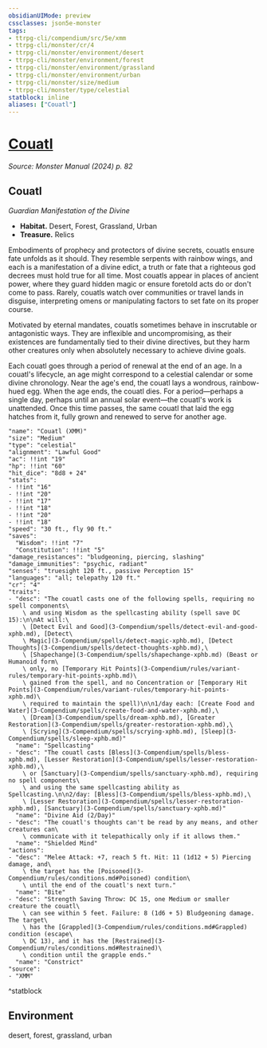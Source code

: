 ```yaml
---
obsidianUIMode: preview
cssclasses: json5e-monster
tags:
- ttrpg-cli/compendium/src/5e/xmm
- ttrpg-cli/monster/cr/4
- ttrpg-cli/monster/environment/desert
- ttrpg-cli/monster/environment/forest
- ttrpg-cli/monster/environment/grassland
- ttrpg-cli/monster/environment/urban
- ttrpg-cli/monster/size/medium
- ttrpg-cli/monster/type/celestial
statblock: inline
aliases: ["Couatl"]
---
```

# [Couatl](3-Compendium\bestiary\celestial/couatl-xmm.md)
*Source: Monster Manual (2024) p. 82*  

## Couatl

*Guardian Manifestation of the Divine*

- **Habitat.** Desert, Forest, Grassland, Urban  
- **Treasure.** Relics  

Embodiments of prophecy and protectors of divine secrets, couatls ensure fate unfolds as it should. They resemble serpents with rainbow wings, and each is a manifestation of a divine edict, a truth or fate that a righteous god decrees must hold true for all time. Most couatls appear in places of ancient power, where they guard hidden magic or ensure foretold acts do or don't come to pass. Rarely, couatls watch over communities or travel lands in disguise, interpreting omens or manipulating factors to set fate on its proper course.

Motivated by eternal mandates, couatls sometimes behave in inscrutable or antagonistic ways. They are inflexible and uncompromising, as their existences are fundamentally tied to their divine directives, but they harm other creatures only when absolutely necessary to achieve divine goals.

Each couatl goes through a period of renewal at the end of an age. In a couatl's lifecycle, an age might correspond to a celestial calendar or some divine chronology. Near the age's end, the couatl lays a wondrous, rainbow-hued egg. When the age ends, the couatl dies. For a period—perhaps a single day, perhaps until an annual solar event—the couatl's work is unattended. Once this time passes, the same couatl that laid the egg hatches from it, fully grown and renewed to serve for another age.

```statblock
"name": "Couatl (XMM)"
"size": "Medium"
"type": "celestial"
"alignment": "Lawful Good"
"ac": !!int "19"
"hp": !!int "60"
"hit_dice": "8d8 + 24"
"stats":
- !!int "16"
- !!int "20"
- !!int "17"
- !!int "18"
- !!int "20"
- !!int "18"
"speed": "30 ft., fly 90 ft."
"saves":
  "Wisdom": !!int "7"
  "Constitution": !!int "5"
"damage_resistances": "bludgeoning, piercing, slashing"
"damage_immunities": "psychic, radiant"
"senses": "truesight 120 ft., passive Perception 15"
"languages": "all; telepathy 120 ft."
"cr": "4"
"traits":
- "desc": "The couatl casts one of the following spells, requiring no spell components\
    \ and using Wisdom as the spellcasting ability (spell save DC 15):\n\nAt will:\
    \ [Detect Evil and Good](3-Compendium/spells/detect-evil-and-good-xphb.md), [Detect\
    \ Magic](3-Compendium/spells/detect-magic-xphb.md), [Detect Thoughts](3-Compendium/spells/detect-thoughts-xphb.md),\
    \ [Shapechange](3-Compendium/spells/shapechange-xphb.md) (Beast or Humanoid form\
    \ only, no [Temporary Hit Points](3-Compendium/rules/variant-rules/temporary-hit-points-xphb.md)\
    \ gained from the spell, and no Concentration or [Temporary Hit Points](3-Compendium/rules/variant-rules/temporary-hit-points-xphb.md)\
    \ required to maintain the spell)\n\n1/day each: [Create Food and Water](3-Compendium/spells/create-food-and-water-xphb.md),\
    \ [Dream](3-Compendium/spells/dream-xphb.md), [Greater Restoration](3-Compendium/spells/greater-restoration-xphb.md),\
    \ [Scrying](3-Compendium/spells/scrying-xphb.md), [Sleep](3-Compendium/spells/sleep-xphb.md)"
  "name": "Spellcasting"
- "desc": "The couatl casts [Bless](3-Compendium/spells/bless-xphb.md), [Lesser Restoration](3-Compendium/spells/lesser-restoration-xphb.md),\
    \ or [Sanctuary](3-Compendium/spells/sanctuary-xphb.md), requiring no spell components\
    \ and using the same spellcasting ability as Spellcasting.\n\n2/day: [Bless](3-Compendium/spells/bless-xphb.md),\
    \ [Lesser Restoration](3-Compendium/spells/lesser-restoration-xphb.md), [Sanctuary](3-Compendium/spells/sanctuary-xphb.md)"
  "name": "Divine Aid (2/Day)"
- "desc": "The couatl's thoughts can't be read by any means, and other creatures can\
    \ communicate with it telepathically only if it allows them."
  "name": "Shielded Mind"
"actions":
- "desc": "Melee Attack: +7, reach 5 ft. Hit: 11 (1d12 + 5) Piercing damage, and\
    \ the target has the [Poisoned](3-Compendium/rules/conditions.md#Poisoned) condition\
    \ until the end of the couatl's next turn."
  "name": "Bite"
- "desc": "Strength Saving Throw: DC 15, one Medium or smaller creature the couatl\
    \ can see within 5 feet. Failure: 8 (1d6 + 5) Bludgeoning damage. The target\
    \ has the [Grappled](3-Compendium/rules/conditions.md#Grappled) condition (escape\
    \ DC 13), and it has the [Restrained](3-Compendium/rules/conditions.md#Restrained)\
    \ condition until the grapple ends."
  "name": "Constrict"
"source":
- "XMM"
```
^statblock

## Environment

desert, forest, grassland, urban